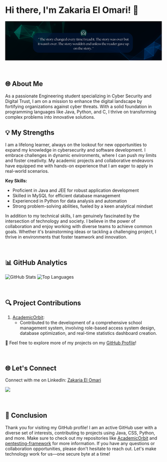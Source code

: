 # Hi there, I'm Zakaria El Omari! 👋

![Banner](https://github.com/Supreme-Zarck/Supreme-Zarck/raw/main/banner.png)

&nbsp;

## 🌐 About Me

As a passionate Engineering student specializing in Cyber Security and Digital Trust, I am on a mission to enhance the digital landscape by fortifying organizations against cyber threats. With a solid foundation in programming languages like Java, Python, and C, I thrive on transforming complex problems into innovative solutions.

## 💡 My Strengths

I am a lifelong learner, always on the lookout for new opportunities to expand my knowledge in cybersecurity and software development. I embrace challenges in dynamic environments, where I can push my limits and foster creativity. My academic projects and collaborative endeavors have equipped me with hands-on experience that I am eager to apply in real-world scenarios.

**Key Skills:**
- Proficient in Java and JEE for robust application development
- Skilled in MySQL for efficient database management
- Experienced in Python for data analysis and automation
- Strong problem-solving abilities, fueled by a keen analytical mindset

In addition to my technical skills, I am genuinely fascinated by the intersection of technology and society. I believe in the power of collaboration and enjoy working with diverse teams to achieve common goals. Whether it's brainstorming ideas or tackling a challenging project, I thrive in environments that foster teamwork and innovation.

&nbsp;

## 📊 GitHub Analytics

![GitHub Stats](https://github-readme-stats.vercel.app/api?username=ZAKARIA-ELOMARI)
![Top Languages](https://github-readme-stats.vercel.app/api/top-langs/?username=ZAKARIA-ELOMARI)

&nbsp;

## 🔍 Project Contributions
   
1. [AcademicOrbit](https://github.com/AizenTa/AcademicOrbit):
   - Contributed to the development of a comprehensive school management system, involving role-based access system design, database optimization, and real-time statistics dashboard creation.

🔎 Feel free to explore more of my projects on my [GitHub Profile](https://github.com/ZAKARIA-ELOMARI)!


&nbsp;


## 🌐 Let's Connect

Connect with me on LinkedIn: [Zakaria El Omari](https://www.linkedin.com/in/el-omari-zakaria/)

![](https://img.shields.io/badge/LinkedIn-0077B5?style=for-the-badge&logo=linkedin&logoColor=white)



&nbsp;

## 📝 Conclusion

Thank you for visiting my GitHub profile! I am an active GitHub user with a diverse set of interests, contributing to projects using Java, CSS, Python, and more. Make sure to check out my repositories like [AcademicOrbit](https://github.com/AizenTa/AcademicOrbit) and [pentesting-framework](https://github.com/Supreme-Zarck/pentesting-framework) for more information. If you have any questions or collaboration opportunities, please don't hesitate to reach out. Let's make technology work for us—one secure byte at a time!
  
